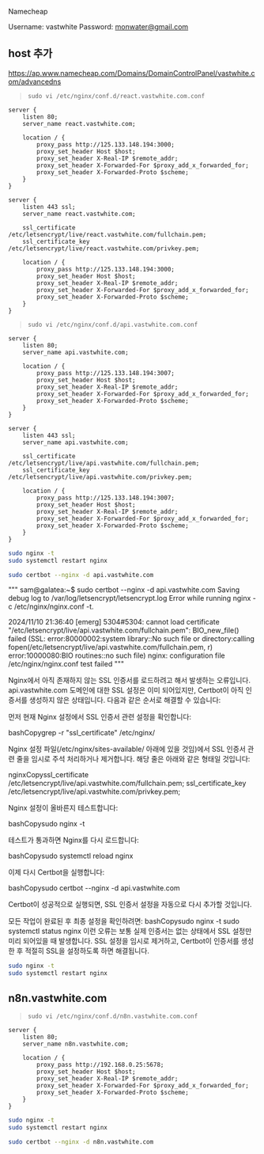 Namecheap

Username: vastwhite
Password: 
monwater@gmail.com

## host 추가
https://ap.www.namecheap.com/Domains/DomainControlPanel/vastwhite.com/advancedns






> `sudo vi /etc/nginx/conf.d/react.vastwhite.com.conf`

```
server {
    listen 80;
    server_name react.vastwhite.com;

    location / {
        proxy_pass http://125.133.148.194:3000;
        proxy_set_header Host $host;
        proxy_set_header X-Real-IP $remote_addr;
        proxy_set_header X-Forwarded-For $proxy_add_x_forwarded_for;
        proxy_set_header X-Forwarded-Proto $scheme;
    }
}

server {
    listen 443 ssl;
    server_name react.vastwhite.com;

    ssl_certificate /etc/letsencrypt/live/react.vastwhite.com/fullchain.pem;
    ssl_certificate_key /etc/letsencrypt/live/react.vastwhite.com/privkey.pem;

    location / {
        proxy_pass http://125.133.148.194:3000;
        proxy_set_header Host $host;
        proxy_set_header X-Real-IP $remote_addr;
        proxy_set_header X-Forwarded-For $proxy_add_x_forwarded_for;
        proxy_set_header X-Forwarded-Proto $scheme;
    }
}
```

> `sudo vi /etc/nginx/conf.d/api.vastwhite.com.conf`
```
server {
    listen 80;
    server_name api.vastwhite.com;

    location / {
        proxy_pass http://125.133.148.194:3007;
        proxy_set_header Host $host;
        proxy_set_header X-Real-IP $remote_addr;
        proxy_set_header X-Forwarded-For $proxy_add_x_forwarded_for;
        proxy_set_header X-Forwarded-Proto $scheme;
    }
}

server {
    listen 443 ssl;
    server_name api.vastwhite.com;

    ssl_certificate /etc/letsencrypt/live/api.vastwhite.com/fullchain.pem;
    ssl_certificate_key /etc/letsencrypt/live/api.vastwhite.com/privkey.pem;

    location / {
        proxy_pass http://125.133.148.194:3007;
        proxy_set_header Host $host;
        proxy_set_header X-Real-IP $remote_addr;
        proxy_set_header X-Forwarded-For $proxy_add_x_forwarded_for;
        proxy_set_header X-Forwarded-Proto $scheme;
    }
}
```

```sh
sudo nginx -t
sudo systemctl restart nginx
```


```sh
sudo certbot --nginx -d api.vastwhite.com
```

"""
sam@galatea:~$ sudo certbot --nginx -d api.vastwhite.com
Saving debug log to /var/log/letsencrypt/letsencrypt.log
Error while running nginx -c /etc/nginx/nginx.conf -t.

2024/11/10 21:36:40 [emerg] 5304#5304: cannot load certificate "/etc/letsencrypt/live/api.vastwhite.com/fullchain.pem": BIO_new_file() failed (SSL: error:80000002:system library::No such file or directory:calling fopen(/etc/letsencrypt/live/api.vastwhite.com/fullchain.pem, r) error:10000080:BIO routines::no such file)
nginx: configuration file /etc/nginx/nginx.conf test failed
"""

Nginx에서 아직 존재하지 않는 SSL 인증서를 로드하려고 해서 발생하는 오류입니다. api.vastwhite.com 도메인에 대한 SSL 설정은 이미 되어있지만, Certbot이 아직 인증서를 생성하지 않은 상태입니다.
다음과 같은 순서로 해결할 수 있습니다:

먼저 현재 Nginx 설정에서 SSL 인증서 관련 설정을 확인합니다:

bashCopygrep -r "ssl_certificate" /etc/nginx/

Nginx 설정 파일(/etc/nginx/sites-available/ 아래에 있을 것임)에서 SSL 인증서 관련 줄을 임시로 주석 처리하거나 제거합니다. 해당 줄은 아래와 같은 형태일 것입니다:

nginxCopyssl_certificate /etc/letsencrypt/live/api.vastwhite.com/fullchain.pem;
ssl_certificate_key /etc/letsencrypt/live/api.vastwhite.com/privkey.pem;

Nginx 설정이 올바른지 테스트합니다:

bashCopysudo nginx -t

테스트가 통과하면 Nginx를 다시 로드합니다:

bashCopysudo systemctl reload nginx

이제 다시 Certbot을 실행합니다:

bashCopysudo certbot --nginx -d api.vastwhite.com

Certbot이 성공적으로 실행되면, SSL 인증서 설정을 자동으로 다시 추가할 것입니다.

모든 작업이 완료된 후 최종 설정을 확인하려면:
bashCopysudo nginx -t
sudo systemctl status nginx
이런 오류는 보통 실제 인증서는 없는 상태에서 SSL 설정만 미리 되어있을 때 발생합니다. SSL 설정을 임시로 제거하고, Certbot이 인증서를 생성한 후 적절히 SSL을 설정하도록 하면 해결됩니다.



```sh
sudo nginx -t
sudo systemctl restart nginx
```


## n8n.vastwhite.com

> `sudo vi /etc/nginx/conf.d/n8n.vastwhite.com.conf`

```
server {
    listen 80;
    server_name n8n.vastwhite.com;

    location / {
        proxy_pass http://192.168.0.25:5678;
        proxy_set_header Host $host;
        proxy_set_header X-Real-IP $remote_addr;
        proxy_set_header X-Forwarded-For $proxy_add_x_forwarded_for;
        proxy_set_header X-Forwarded-Proto $scheme;
    }
}
```

```sh
sudo nginx -t
sudo systemctl restart nginx
```


```sh
sudo certbot --nginx -d n8n.vastwhite.com
```